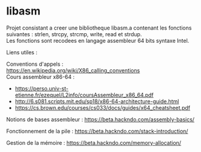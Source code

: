 # libasm

Projet consistant a creer une bibliotheque libasm.a contenant les fonctions suivantes : strlen, strcpy, strcmp, write, read et strdup.  
Les fonctions sont recodees en langage assembleur 64 bits syntaxe Intel.

Liens utiles :  

Conventions d'appels : https://en.wikipedia.org/wiki/X86_calling_conventions  
Cours assembleur x86-64 : 
- https://perso.univ-st-etienne.fr/ezequel/L2info/coursAssembleur_x86_64.pdf  
- http://6.s081.scripts.mit.edu/sp18/x86-64-architecture-guide.html  
- https://cs.brown.edu/courses/cs033/docs/guides/x64_cheatsheet.pdf  

Notions de bases assembleur :
https://beta.hackndo.com/assembly-basics/  

Fonctionnement de la pile :
https://beta.hackndo.com/stack-introduction/  

Gestion de la mémoire :
https://beta.hackndo.com/memory-allocation/  

